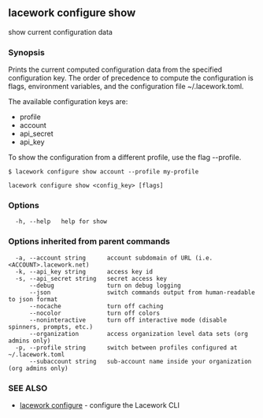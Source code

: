 ## lacework configure show

show current configuration data

### Synopsis

Prints the current computed configuration data from the specified configuration
key. The order of precedence to compute the configuration is flags, environment
variables, and the configuration file ~/.lacework.toml. 

The available configuration keys are:
* profile
* account
* api_secret
* api_key

To show the configuration from a different profile, use the flag --profile.

    $ lacework configure show account --profile my-profile

```
lacework configure show <config_key> [flags]
```

### Options

```
  -h, --help   help for show
```

### Options inherited from parent commands

```
  -a, --account string      account subdomain of URL (i.e. <ACCOUNT>.lacework.net)
  -k, --api_key string      access key id
  -s, --api_secret string   secret access key
      --debug               turn on debug logging
      --json                switch commands output from human-readable to json format
      --nocache             turn off caching
      --nocolor             turn off colors
      --noninteractive      turn off interactive mode (disable spinners, prompts, etc.)
      --organization        access organization level data sets (org admins only)
  -p, --profile string      switch between profiles configured at ~/.lacework.toml
      --subaccount string   sub-account name inside your organization (org admins only)
```

### SEE ALSO

* [lacework configure](lacework_configure.md)	 - configure the Lacework CLI

